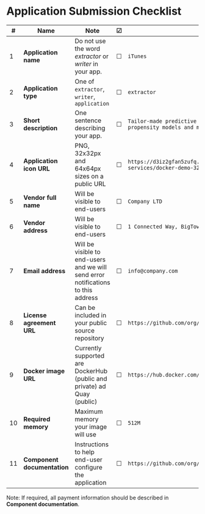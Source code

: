 # Application Submission Checklist

| # | Name | Note | &#9745; | Example | 
| --- | ----- | ---- | ---- | ---- |  
| 1 | **Application name** | Do not use the word *extractor* or *writer* in your app.  | &#9744; | `iTunes` | 
| 2 | **Application type** | One of `extractor`, `writer`, `application` | &#9744; | `extractor` |
| 3 | **Short description** | One sentence describing your app. | &#9744; | `Tailor-made predictive models (recommendation engines, propensity models and many more) in R` |
| 4 | **Application icon URL** | PNG, 32x32px and 64x64px sizes on a public URL | &#9744; | `https://d3iz2gfan5zufq.cloudfront.net/images/cloud-services/docker-demo-32-1.png` | 
| 5 | **Vendor full name** | Will be visible to end-users | &#9744; | `Company LTD` | 
| 6 | **Vendor address** |  Will be visible to end-users  | &#9744; | `1 Connected Way, BigTown, CS` | 
| 7 | **Email address** | Will be visible to end-users and we will send error notifications to this address | &#9744; | `info@company.com` | 
| 8 | **License agreement URL** | Can be included in your public source repository | &#9744; | `https://github.com/org/reponame/master/blob/LICENSE.md` |
| 9 | **Docker image URL** | Currently supported are DockerHub (public and private) ad Quay (public) | &#9744; | `https://hub.docker.com/r/keboola/docker-demo` |
| 10 | **Required memory**  | Maximum memory your image will use | &#9744; | `512M` |
| 11 | **Component documentation** | Instructions to help end-user configure the application | &#9744; | `https://github.com/org/reponame/master/blob/CONFIGURATION.md` |

 Note: If required, all payment information should be described in **Component documentation**.
